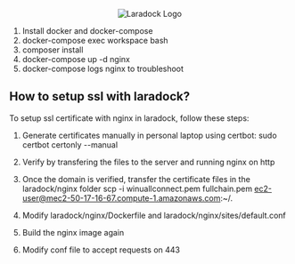 <p align="center">
    <img src="https://s19.postimg.org/jblfytw9f/laradock-logo.jpg" alt="Laradock Logo"/>
</p>


1. Install docker and docker-compose
2. docker-compose exec workspace bash
3. composer install
4. docker-compose up -d nginx
5. docker-compose logs nginx to troubleshoot


## How to setup ssl with laradock?

To setup ssl certificate with nginx in laradock, follow these steps:

1. Generate certificates manually in personal laptop using certbot: sudo certbot certonly --manual
2. Verify by transfering the files to the server and running nginx on http
3. Once the domain is verified, transfer the certificate files in the laradock/nginx folder
scp -i winuallconnect.pem fullchain.pem ec2-user@mec2-50-17-16-67.compute-1.amazonaws.com:~/.

4. Modify laradock/nginx/Dockerfile and laradock/nginx/sites/default.conf
5. Build the nginx image again
6. Modify conf file to accept requests on 443
